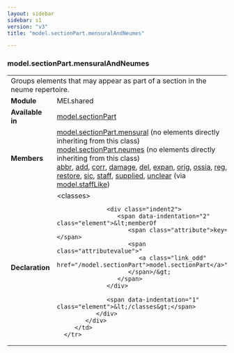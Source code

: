 ```yaml
---
layout: sidebar
sidebar: s1
version: "v3"
title: "model.sectionPart.mensuralAndNeumes"

---
```


<div class="classSpec model">
   <h3 id="model.sectionPart.mensuralAndNeumes">model.sectionPart.mensuralAndNeumes</h3>
   <table class="wovenodd">
      <tr>
         <td colspan="2" class="wovenodd-col2">Groups elements that may appear as part of a section in the neume repertoire.</td>
      </tr>
      <tr>
         <td class="wovenodd-col1">
            <strong>Module</strong>
         </td>
         <td class="wovenodd-col2">MEI.shared</td>
      </tr>
      <tr>
         <td class="wovenodd-col1">
            <strong>Available in</strong>
         </td>
         <td class="wovenodd-col2">
            <div class="parent">
               <div>
                  <a class="link_odd_classSpec" href="/{{ page.version }}/model-classes/model.sectionPart.html">model.sectionPart</a>
               </div>
            </div>
         </td>
      </tr>
      <tr>
         <td class="wovenodd-col1">
            <strong>Members</strong>
         </td>
         <td class="wovenodd-col2">
            <div class="parent">
               <div>
                  <span>
                     <a class="link_odd_classSpec" href="/{{ page.version }}/model-classes/model.sectionPart.mensural.html">model.sectionPart.mensural</a> (no elements directly inheriting from this class)
                  </span>
               </div>
               <div>
                  <span>
                     <a class="link_odd_classSpec" href="/{{ page.version }}/model-classes/model.sectionPart.neumes.html">model.sectionPart.neumes</a> (no elements directly inheriting from this class)
                  </span>
               </div>
               <div>
                  <a class="link_odd_elementSpec" href="/{{ page.version }}/model-classes/abbr.html">abbr</a>, 
                  <a class="link_odd_elementSpec" href="/{{ page.version }}/model-classes/add.html">add</a>, 
                  <a class="link_odd_elementSpec" href="/{{ page.version }}/model-classes/corr.html">corr</a>, 
                  <a class="link_odd_elementSpec" href="/{{ page.version }}/model-classes/damage.html">damage</a>, 
                  <a class="link_odd_elementSpec" href="/{{ page.version }}/model-classes/del.html">del</a>, 
                  <a class="link_odd_elementSpec" href="/{{ page.version }}/model-classes/expan.html">expan</a>, 
                  <a class="link_odd_elementSpec" href="/{{ page.version }}/model-classes/orig.html">orig</a>, 
                  <a class="link_odd_elementSpec" href="/{{ page.version }}/model-classes/ossia.html">ossia</a>, 
                  <a class="link_odd_elementSpec" href="/{{ page.version }}/model-classes/reg.html">reg</a>, 
                  <a class="link_odd_elementSpec" href="/{{ page.version }}/model-classes/restore.html">restore</a>, 
                  <a class="link_odd_elementSpec" href="/{{ page.version }}/model-classes/sic.html">sic</a>, 
                  <a class="link_odd_elementSpec" href="/{{ page.version }}/model-classes/staff.html">staff</a>, 
                  <a class="link_odd_elementSpec" href="/{{ page.version }}/model-classes/supplied.html">supplied</a>, 
                  <a class="link_odd_elementSpec" href="/{{ page.version }}/model-classes/unclear.html">unclear</a>
                  <span> (via 
                     <a class="link_odd_classSpec" href="/{{ page.version }}/model-classes/model.staffLike.html">model.staffLike</a>)
                  </span>
               </div>
            </div>
         </td>
      </tr>
      <tr>
         <td class="wovenodd-col1">
            <strong>Declaration</strong>
         </td>
         <td class="wovenodd-col2">
            <div xml:space="preserve" class="pre">
               <div class="indent1">
                  <span data-indentation="1" class="element">&lt;classes&gt;</span>
                  
                  <div class="indent2">
                     <span data-indentation="2" class="element">&lt;memberOf 
                        <span class="attribute">key=</span>
                        <span class="attributevalue">"
                           <a class="link_odd" href="/model.sectionPart">model.sectionPart</a>"
                        </span>/&gt;
                     </span>
                  </div>
                  
                  <span data-indentation="1" class="element">&lt;/classes&gt;</span>
               </div>
            </div>
         </td>
      </tr>
   </table>
</div>